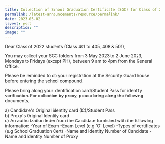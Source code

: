 ```yaml
---
title: Collection of School Graduation Certificate (SGC) for Class of 2022
permalink: /latest-announcements/resource/permalink/
date: 2023-05-02
layout: post
description: ""
image: ""
---
```

Dear Class of 2022 students (Class 401 to 405, 408 &amp; 501), 

You may collect your SGC folders from 3 May 2023 to 2 June 2023, Mondays to Fridays (except PH), between 9 am to 4pm from the General Office. 

Please be reminded to do your registration at the Security Guard house before entering the school compound. 

Please bring along your identification card/Student Pass for identity verification. For collection by proxy, please bring along the following documents,

a) Candidate's Original identity card (IC)/Student Pass
<br>
b) Proxy's Original Identity card
<br>
c) An authorization letter from the Candidate furnished with the following information:
-Year of Exam 
-Exam Level (e.g 'O' Level)
-Types of certificates (e.g School Graduation Cert)
-Name and Identity Number of Candidate
-Name and Identity Number of Proxy